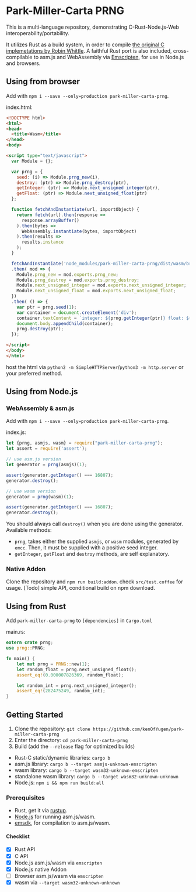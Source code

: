 # Park-Miller-Carta PRNG

This is a multi-language repository, demonstrating C-Rust-Node.js-Web interoperability/portability.

It utilizes Rust as a build system, in order to compile [the original C implemetations by Robin Whittle](http://www.firstpr.com.au/dsp/rand31/). A faithful Rust port is also included, cross-compilable to asm.js and WebAssembly via [Emscripten](https://github.com/kripken/emscripten), for use in Node.js and browsers.

## Using from browser
Add with `npm i --save --only=production park-miller-carta-prng`.

index.html:
```html
<!DOCTYPE html>
<html>
<head>
  <title>Wasm</title>
</head>
<body>

<script type="text/javascript">
  var Module = {};

  var prng = {
    seed: (i) => Module.prng_new(i),
    destroy: (ptr) => Module.prng_destroy(ptr),
    getInteger: (ptr) => Module.next_unsigned_integer(ptr),
    getFloat: (ptr) => Module.next_unsigned_float(ptr)
  };

  function fetchAndInstantiate(url, importObject) {
    return fetch(url).then(response =>
      response.arrayBuffer()
    ).then(bytes =>
      WebAssembly.instantiate(bytes, importObject)
    ).then(results =>
      results.instance
    );
  }

  fetchAndInstantiate('node_modules/park-miller-carta-prng/dist/wasm/browser-standalone.wasm', {})
  .then( mod => {
    Module.prng_new = mod.exports.prng_new;
    Module.prng_destroy = mod.exports.prng_destroy;
    Module.next_unsigned_integer = mod.exports.next_unsigned_integer;
    Module.next_unsigned_float = mod.exports.next_unsigned_float;
  })
  .then( () => {
    var ptr = prng.seed(1);
    var container = document.createElement('div');
    container.textContent = `integer: ${prng.getInteger(ptr)} float: ${prng.getFloat(ptr)}`
    document.body.appendChild(container);
    prng.destroy(ptr);
  });

</script>
</body>
</html>
```
host the html via `python2 -m SimpleHTTPServer`/`python3 -m http.server` or your preferred method.

## Using from Node.js
### WebAssembly & asm.js
Add with `npm i --save --only=production park-miller-carta-prng`.

index.js:
```js
let {prng, asmjs, wasm} = require("park-miller-carta-prng");
let assert = require('assert');

// use asm.js version
let generator = prng(asmjs)(1);

assert(generator.getInteger() === 16807);
generator.destroy();

// use wasm version
generator = prng(wasm)(1);

assert(generator.getInteger() === 16807);
generator.destroy();
```
You should always call `destroy()` when you are done using the generator.
Available methods:

* `prng`, takes either the supplied `asmjs`, or `wasm` modules, generated by `emcc`.
Then, it must be supplied with a positive seed integer.
* `getInteger`, `getFloat` and `destroy` methods, are self explanatory.

### Native Addon
Clone the repository and `npm run build:addon`.
check `src/test.coffee` for usage.
[Todo] simple API, conditional build on npm download.

## Using from Rust
Add `park-miller-carta-prng` to `[dependencies]` in `Cargo.toml`

main.rs:
```rust
extern crate prng;
use prng::PRNG;

fn main() {
    let mut prng = PRNG::new(1);
    let random_float = prng.next_unsigned_float();
    assert_eq!(0.000007826369, random_float);

    let random_int = prng.next_unsigned_integer();
    assert_eq!(282475249, random_int);
}
```

## Getting Started
1. Clone the repository:
`git clone https://github.com/kenOfYugen/park-miller-carta-prng`
2. Enter the directory:
`cd park-miller-carta-prng`
3. Build (add the `--release` flag for optimized builds)
  * Rust-C static/dynamic libraries: `cargo b`
  * asm.js library: `cargo b --target asmjs-unknown-emscripten`
  * wasm library: `cargo b --target wasm32-unknown-emscripten`
  * standalone wasm library: `cargo b --target wasm32-unknown-unknown`
  * Node.js: `npm i && npm run build:all`

### Prerequisites
* Rust, get it via [rustup](https://www.rustup.rs/).
* [Node.js](https://nodejs.org/en/) for running asm.js/wasm.
* [emsdk](https://developer.mozilla.org/en-US/docs/WebAssembly/C_to_wasm), for compilation to asm.js/wasm.

#### Checklist
- [x] Rust API
- [x] C API
- [x] Node.js asm.js/wasm via `emscripten`
- [x] Node.js native Addon
- [ ] Browser asm.js/wasm via `emscripten`
- [x] wasm via `--target wasm32-unknown-unknown`
